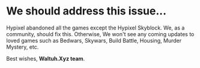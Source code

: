 # We should address this issue...

Hypixel abandoned all the games except the Hypixel Skyblock. We, as a community, should
fix this. Otherwise, We won't see any coming updates to loved games such as Bedwars, Skywars,
Build Battle, Housing, Murder Mystery, etc.

Best wishes, **Waltuh.Xyz team**.
